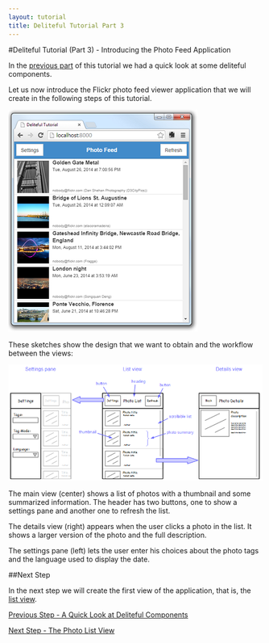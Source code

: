 ```yaml
---
layout: tutorial
title: Deliteful Tutorial Part 3
---
```

#Deliteful Tutorial (Part 3) - Introducing the Photo Feed Application

In the [previous part](Part2QuickLook.md) of this tutorial we had a quick look at some deliteful components.

Let us now introduce the Flickr photo feed viewer application that we will create in the following steps of this
tutorial.

![Flickr Photo Feed App](images/final.png)

These sketches show the design that we want to obtain and the workflow between the views:

![Design Sketch](images/sketch.png)

The main view (center) shows a list of photos with a thumbnail and some summarized information. The header has two
buttons, one to show a settings pane and another one to refresh the list.

The details view (right) appears when the user clicks a photo in the list. It shows a larger version of the photo and
the full description.

The settings pane (left) lets the user enter his choices about the photo tags and the language used to display the
date.

##Next Step

In the next step we will create the first view of the application, that is, the [list view](Part4ListView.md).

[Previous Step - A Quick Look at Deliteful Components](Part2QuickLook.md)

[Next Step - The Photo List View](Part4ListView.md)
